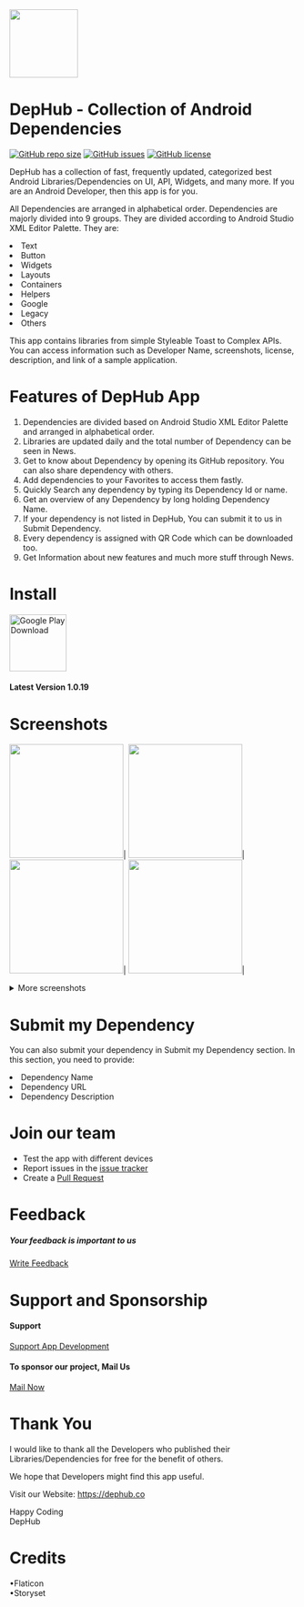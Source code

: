 <img src="https://dephub.co/images/icon128×128.png" width="120"/>

# DepHub - Collection of Android Dependencies

[![GitHub repo size](https://img.shields.io/github/repo-size/gnanendraprasadp/DepHub)](https://github.com/gnanendraprasadp/DepHub)
[![GitHub issues](https://img.shields.io/github/issues/gnanendraprasadp/DepHub?color=red)](https://github.com/gnanendraprasadp/DepHub/issues)
[![GitHub license](https://img.shields.io/github/license/gnanendraprasadp/DepHub?color=lightgrey)](https://github.com/gnanendraprasadp/DepHub/blob/master/LICENSE)

DepHub has a collection of fast, frequently updated, categorized best Android Libraries/Dependencies on UI, API, Widgets, and many more. If you are an Android Developer, then this app is for you.

All Dependencies are arranged in alphabetical order. Dependencies are majorly divided into 9 groups. They are divided according to Android Studio XML Editor Palette. They are:
<li>Text</li>
<li>Button</li>
<li>Widgets</li>
<li>Layouts</li>
<li>Containers</li>
<li>Helpers</li>
<li>Google</li>
<li>Legacy</li>
<li>Others</li>

This app contains libraries from simple Styleable Toast to Complex APIs. You can access information such as Developer Name, screenshots, license, description, and link of a sample application.

# Features of DepHub App

1. Dependencies are divided based on Android Studio XML Editor Palette and arranged in alphabetical order.
2. Libraries are updated daily and the total number of Dependency can be seen in News.
3. Get to know about Dependency by opening its GitHub repository. You can also share dependency with others.
4. Add dependencies to your Favorites to access them fastly.
5. Quickly Search any dependency by typing its Dependency Id or name.
6. Get an overview of any Dependency by long holding Dependency Name.
7. If your dependency is not listed in DepHub, You can submit it to us in Submit Dependency.
8. Every dependency is assigned with QR Code which can be downloaded too.
9. Get Information about new features and much more stuff through News.

# Install

[<img src="https://play.google.com/intl/en_us/badges/static/images/badges/en_badge_web_generic.png" alt="Google Play Download" height="100">](https://play.google.com/store/apps/details?id=com.dephub.android)

#### Latest Version 1.0.19
# Screenshots

<img src="https://play-lh.googleusercontent.com/FZBPIVuM-QgkJMehGkHEc8ndAgUl5BRLNESmrFNUfFxVXOLC_9jxUy7rdLNhxwFwaf0=w1536-h722-rw" width="200"/>|
<img src="https://play-lh.googleusercontent.com/IxBJdKR2d8ngOtYQGs7Srx8NFBs1j_W9jOZ0pj4WpSveI1Ulnqa8HQPt76rMY9TnYms=w1536-h722-rw" width="200"/>|
<img src="https://play-lh.googleusercontent.com/mxf-5FGDdaMQZE-BDpGEibIHHriX35nBt0GfDw9Fy9D4qJs3EMXKYbBIU40dx5CNxA=w1536-h722-rw" width="200"/>|
<img src="https://play-lh.googleusercontent.com/Yy_mSTAM0CztTAk0bYZyDPNPOQ5vXD0ieIus86Trl9Xi-ZPw-iR5DcwKcSM4ttyLpFXy=w1536-h722-rw" width="200"/>|

<details>
  <summary>More screenshots</summary>
<img src="https://play-lh.googleusercontent.com/RpmyoO57oU_tc_grFEgCmGvJQIBao5AWUfygmi2PYJmixYx-WePZpYkE7sszBCLW-9Q=w2560-h1440-rw" width="200"/>|
<img src="https://play-lh.googleusercontent.com/jijam2H6VHrUrqvinerGjwLYV-ILe-evWp84wu3LQ6MfaRo8zyTlHGMpXJ2r6LdYyTA=w2560-h1440-rw" width="200"/>|
<img src="https://play-lh.googleusercontent.com/dlmqWxjHxXR0uRSC2CqxvhkTBj0JiU7lMv8VQpjOLvF2EKp8lEBzS6Eb6SHOUfrN0rY=w2560-h1440-rw" width="200"/>|
<img src="https://play-lh.googleusercontent.com/MtGjxdXEufU4T_V_29QUaXtC02VERhBlRRpj1fQLmjhM4ZfOCV8-ZtSCdpYg2wgu1pM=w2560-h1440-rw" width="200"/>

</details>

 # Submit my Dependency
<p>You can also submit your dependency in Submit my Dependency section. In this section, you need to provide:</p>
<li>Dependency Name</li>
<li>Dependency URL</li>
<li>Dependency Description</li>

# Join our team
  * Test the app with different devices
  * Report issues in the [issue tracker](https://github.com/gnanendraprasadp/DepHub/issues)
  * Create a [Pull Request](https://github.com/gnanendraprasadp/DepHub/pulls)

# Feedback
##### Your feedback is important to us

[Write Feedback](https://dephub.co/feedback)

# Support and Sponsorship
#### Support

[Support App Development](https://dephub.co/support)
<br>

#### To sponsor our project, Mail Us

[Mail Now](mailto:mailtodephub@gmail.com)

# Thank You

I would like to thank all the Developers who published their Libraries/Dependencies for free for the benefit of others.

We hope that Developers might find this app useful.

Visit our Website: https://dephub.co

Happy Coding<br>
DepHub

# Credits

•Flaticon<br>
•Storyset
